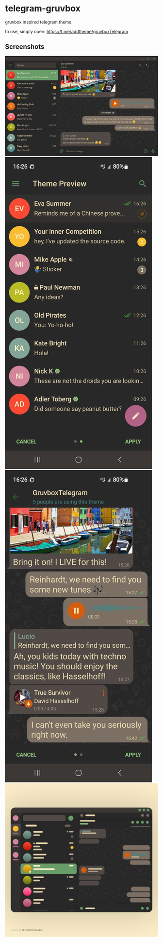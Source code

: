 # telegram-gruvbox
gruvbox inspired telegram theme

to use, simply open: https://t.me/addtheme/gruvboxTelegram

## Screenshots
![screenshot_desktop](https://raw.githubusercontent.com/y0av/telegram-gruvbox/main/screenshots/screenshot-desktop.png)
![screenshot_android1](https://raw.githubusercontent.com/y0av/telegram-gruvbox/main/screenshots/screenshot-android1.jpg)
![screenshot_android2](https://raw.githubusercontent.com/y0av/telegram-gruvbox/main/screenshots/screenshot-android2.jpg)
![screenshot_preview](https://raw.githubusercontent.com/y0av/telegram-gruvbox/main/screenshots/preview.jpg)
